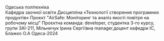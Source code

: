 Одеська політехніка  
Кафедра заочної освіти
Дисципліна «Технології створення програмних продуктів»
Проєкт "AirSafe: Моніторинг та аналіз якості повітря на робочому місці"
Проєктна команда:
developer, студентка 3-го курсу, групи ЗАІ-211, Мільничук Ірина Сергіївна 
manager,доцент кафедри ІС, Блажко О.А
Одеса-2024
